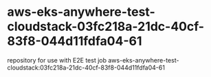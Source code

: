 # aws-eks-anywhere-test-cloudstack-03fc218a-21dc-40cf-83f8-044d11fdfa04-61
repository for use with E2E test job aws-eks-anywhere-test-cloudstack:03fc218a-21dc-40cf-83f8-044d11fdfa04-61
